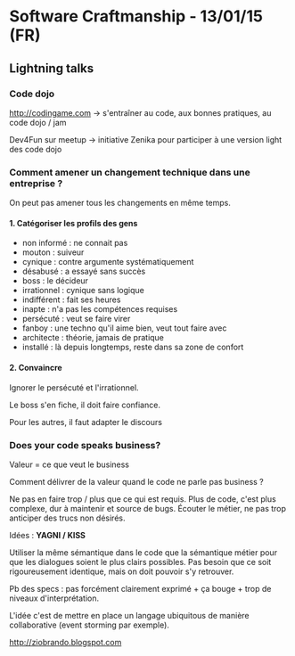 # Software Craftmanship - 13/01/15 (FR)

## Lightning talks

### Code dojo

<http://codingame.com> -> s'entraîner au code, aux bonnes pratiques, au code dojo / jam

Dev4Fun sur meetup -> initiative Zenika pour participer à une version light des code dojo

### Comment amener un changement technique dans une entreprise ?

On peut pas amener tous les changements en même temps.

#### 1. Catégoriser les profils des gens

- non informé : ne connait pas
- mouton : suiveur
- cynique : contre argumente systématiquement
- désabusé : a essayé sans succès
- boss : le décideur
- irrationnel : cynique sans logique
- indifférent : fait ses heures
- inapte : n'a pas les compétences requises
- persécuté : veut se faire virer
- fanboy : une techno qu'il aime bien, veut tout faire avec
- architecte : théorie, jamais de pratique
- installé : là depuis longtemps, reste dans sa zone de confort

#### 2. Convaincre

Ignorer le persécuté et l'irrationnel.

Le boss s'en fiche, il doit faire confiance.

Pour les autres, il faut adapter le discours

### Does your code speaks business?

Valeur = ce que veut le business

Comment délivrer de la valeur quand le code ne parle pas business ?

Ne pas en faire trop / plus que ce qui est requis. Plus de code, c'est plus complexe, dur à maintenir et source de bugs. Écouter le métier, ne pas trop anticiper des trucs non désirés.

Idées : **YAGNI / KISS**

Utiliser la même sémantique dans le code que la sémantique métier pour que les dialogues soient le plus clairs possibles. Pas besoin que ce soit rigoureusement identique, mais on doit pouvoir s'y retrouver.

Pb des specs : pas forcément clairement exprimé + ça bouge + trop de niveaux d'interprétation.

L'idée c'est de mettre en place un langage ubiquitous de manière collaborative (event storming par exemple).

<http://ziobrando.blogspot.com>
